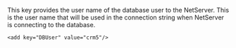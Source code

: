 <properties date="2016-05-10"
SortOrder="94"
/>

This key provides the user name of the database user to the NetServer. This is the user name that will be used in the connection string when NetServer is connecting to the database.

 

 

```
<add key="DBUser" value="crm5"/>

 

 
```
